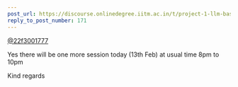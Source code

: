```yaml
---
post_url: https://discourse.onlinedegree.iitm.ac.in/t/project-1-llm-based-automation-agent-discussion-thread-tds-jan-2025/164277/180
reply_to_post_number: 171
---
```

[@22f3001777](/u/22f3001777)

Yes there will be one more session today (13th Feb) at usual time 8pm to 10pm

Kind regards